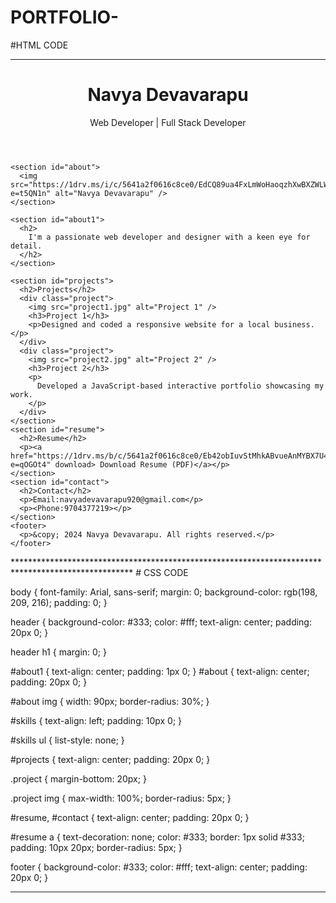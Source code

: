 # PORTFOLIO-
#HTML CODE
************************************************************************************
<!DOCTYPE html>
<html lang="en">
  <head>
    <meta charset="UTF-8" />
    <meta name="viewport" content="width=device-width, initial-scale=1.0" />
    <link rel="stylesheet" href="styles.css" />
    <title>My Portfolio</title>
  </head>
  <body>
    <header>
      <h1>Navya Devavarapu</h1>
      <p>Web Developer | Full Stack Developer</p>
    </header>

    <section id="about">
      <img src="https://1drv.ms/i/c/5641a2f0616c8ce0/EdCQ89ua4FxLmWoHaoqzhXwBXZWLWPFrRcwBwiGFjqquIQ?e=t5QN1n" alt="Navya Devavarapu" />
    </section>

    <section id="about1">
      <h2>
        I'm a passionate web developer and designer with a keen eye for detail.
      </h2>
    </section>

    <section id="projects">
      <h2>Projects</h2>
      <div class="project">
        <img src="project1.jpg" alt="Project 1" />
        <h3>Project 1</h3>
        <p>Designed and coded a responsive website for a local business.</p>
      </div>
      <div class="project">
        <img src="project2.jpg" alt="Project 2" />
        <h3>Project 2</h3>
        <p>
          Developed a JavaScript-based interactive portfolio showcasing my work.
        </p>
      </div>
    </section>
    <section id="resume">
      <h2>Resume</h2>
      <p><a href="https://1drv.ms/b/c/5641a2f0616c8ce0/Eb42obIuvStMhkABvueAnMYBX7U4tBRW_pDUiYoeDvje9Q?e=qOGOt4" download> Download Resume (PDF)</a></p>
    </section>
    <section id="contact">
      <h2>Contact</h2>
      <p>Email:navyadevavarapu920@gmail.com</p>
      <p><Phone:9704377219></p>
    </section>
    <footer>
      <p>&copy; 2024 Navya Devavarapu. All rights reserved.</p>
    </footer>
  </body>
</html>
***************************************************************************************************
# CSS CODE

body {
  font-family: Arial, sans-serif;
  margin: 0;
  background-color: rgb(198, 209, 216);
  padding: 0;
}

header {
  background-color: #333;
  color: #fff;
  text-align: center;
  padding: 20px 0;
}

header h1 {
  margin: 0;
}

#about1 {
  text-align: center;
  padding: 1px 0;
}
#about {
  text-align: center;
  padding: 20px 0;
}

#about img {
  width: 90px;
  border-radius: 30%;
}

#skills {
  text-align: left;
  padding: 10px 0;
}

#skills ul {
  list-style: none;
}

#projects {
  text-align: center;
  padding: 20px 0;
}

.project {
  margin-bottom: 20px;
}

.project img {
  max-width: 100%;
  border-radius: 5px;
}

#resume,
#contact {
  text-align: center;
  padding: 20px 0;
}

#resume a {
  text-decoration: none;
  color: #333;
  border: 1px solid #333;
  padding: 10px 20px;
  border-radius: 5px;
}

footer {
  background-color: #333;
  color: #fff;
  text-align: center;
  padding: 20px 0;
}
*******************************************************************************************************

